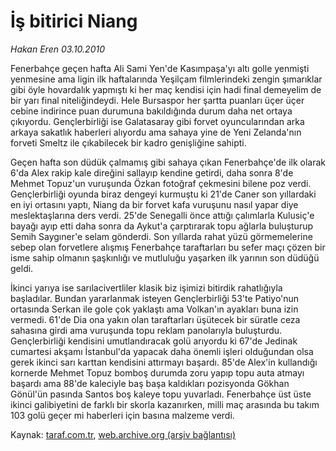 # İş bitirici Niang

*Hakan Eren 03.10.2010*

<div class="yazi"><p>Fenerbahçe geçen hafta Ali Sami Yen'de Kasımpaşa'yı altı golle yenmişti yenmesine ama ligin ilk haftalarında Yeşilçam filmlerindeki zengin şımarıklar gibi öyle hovardalık yapmıştı ki her maç kendisi için hadi final demeyelim de bir yarı final niteliğindeydi. Hele Bursaspor her şartta puanları üçer üçer cebine indirince puan durumuna bakıldığında durum daha net ortaya çıkıyordu. Gençlerbirliği ise Galatasaray gibi forvet oyuncularından arka arkaya sakatlık haberleri alıyordu ama sahaya yine de Yeni Zelanda'nın forveti Smeltz ile çıkabilecek bir kadro genişliğine sahipti.</p>
<p>Geçen hafta son düdük çalmamış gibi sahaya çıkan Fenerbahçe'de ilk olarak 6'da Alex rakip kale direğini sallayıp kendine getirdi, daha sonra 8'de Mehmet Topuz'un vuruşunda Özkan fotoğraf çekmesini bilene poz verdi. Gençlerbirliği oyunda biraz dengeyi kurmuştu ki 21'de Caner son yıllardaki en iyi ortasını yaptı, Niang da bir forvet kafa vuruşunu nasıl yapar diye meslektaşlarına ders verdi. 25'de Senegalli önce attığı çalımlarla Kulusiç'e bayağı ayıp etti daha sonra da Aykut'a çarptırarak topu ağlarla buluşturup Semih Saygıner'e selam gönderdi. Son yıllarda rahat yüzü görmemelerine sebep olan forvetlere alışmış Fenerbahçe taraftarları bu sefer maçı çözen bir isme sahip olmanın şaşkınlığı ve mutluluğu yaşarken ilk yarının son düdüğü geldi.</p>
<p>İkinci yarıya ise sarılacivertliler klasik biz işimizi bitirdik rahatlığıyla başladılar. Bundan yararlanmak isteyen Gençlerbirliği 53'te Patiyo'nun ortasında Serkan ile gole çok yaklaştı ama Volkan'ın ayakları buna izin vermedi. 61'de Dia ona yakın olan taraftarları üşütecek bir süratle ceza sahasına girdi ama vuruşunda topu reklam panolarıyla buluşturdu. Gençlerbirliği kendisini umutlandıracak golü arıyordu ki 67'de Jedinak cumartesi akşamı İstanbul'da yapacak daha önemli işleri olduğundan olsa gerek ikinci sarı karttan kendisini attırmayı başardı. 85'de Alex'in kullandığı kornerde Mehmet Topuz bomboş durumda zoru yapıp topu auta atmayı başardı ama 88'de kaleciyle baş başa kaldıkları pozisyonda Gökhan Gönül'ün pasında Santos boş kaleye topu yuvarladı. Fenerbahçe üst üste ikinci galibiyetini de farklı bir skorla kazanırken, milli maç arasında bu takım 103 golü geçer mi haberleri için basına malzeme verdi.</p></div>

Kaynak: [taraf.com.tr](http://www.taraf.com.tr:80/hakan-eren/makale-is-bitirici-niang.htm), [web.archive.org (arşiv bağlantısı)](http://web.archive.org/web/20101007191433/http://www.taraf.com.tr:80/hakan-eren/makale-is-bitirici-niang.htm)
